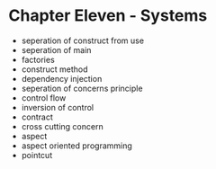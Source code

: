 <!-- bg=white fg=black -->
# Chapter Eleven - Systems

- seperation of construct from use
- seperation of main
- factories
- construct method
- dependency injection
- seperation of concerns principle
- control flow
- inversion of control
- contract
- cross cutting concern
- aspect
- aspect oriented programming
- pointcut
